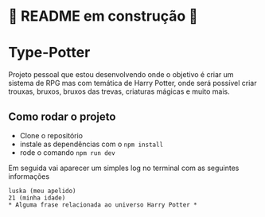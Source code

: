 # 🚧 README em construção 🚧

# Type-Potter

Projeto pessoal que estou desenvolvendo onde o objetivo é criar um sistema de RPG mas com temática de Harry Potter, onde será possível criar trouxas, bruxos, bruxos das trevas, criaturas mágicas e muito mais.


## Como rodar o projeto

- Clone o repositório
- instale as dependências com o ```npm install```
- rode o comando ```npm run dev```

Em seguida vai aparecer um simples log no terminal com as seguintes informações 
```
luska (meu apelido)
21 (minha idade)
* Alguma frase relacionada ao universo Harry Potter *
```
